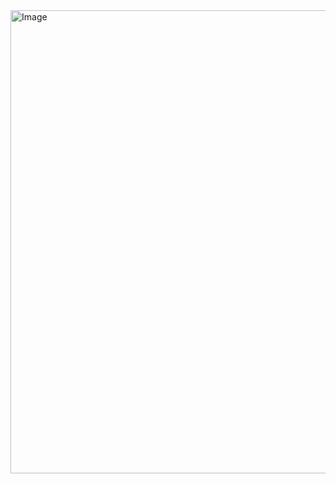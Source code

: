 <img width="1566" height="741" alt="Image" src="https://github.com/user-attachments/assets/88d215df-c6e6-4975-bb32-5ae3c29ab712" />
